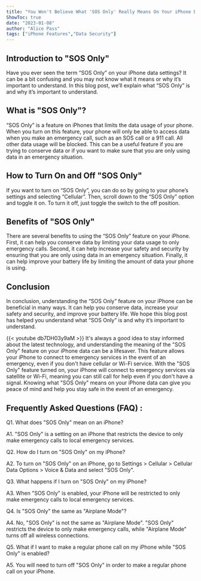 ```yaml
---
title: "You Won't Believe What 'SOS Only' Really Means On Your iPhone Data!"
ShowToc: true 
date: "2023-01-08"
author: "Alice Pass" 
tags: ["iPhone Features","Data Security"]
---
```

## Introduction to "SOS Only" 
Have you ever seen the term “SOS Only” on your iPhone data settings? It can be a bit confusing and you may not know what it means or why it’s important to understand. In this blog post, we’ll explain what “SOS Only” is and why it’s important to understand. 

## What is "SOS Only"? 
“SOS Only” is a feature on iPhones that limits the data usage of your phone. When you turn on this feature, your phone will only be able to access data when you make an emergency call, such as an SOS call or a 911 call. All other data usage will be blocked. This can be a useful feature if you are trying to conserve data or if you want to make sure that you are only using data in an emergency situation. 

## How to Turn On and Off "SOS Only" 
If you want to turn on “SOS Only”, you can do so by going to your phone’s settings and selecting “Cellular”. Then, scroll down to the “SOS Only” option and toggle it on. To turn it off, just toggle the switch to the off position. 

## Benefits of "SOS Only" 
There are several benefits to using the “SOS Only” feature on your iPhone. First, it can help you conserve data by limiting your data usage to only emergency calls. Second, it can help increase your safety and security by ensuring that you are only using data in an emergency situation. Finally, it can help improve your battery life by limiting the amount of data your phone is using. 

## Conclusion 
In conclusion, understanding the “SOS Only” feature on your iPhone can be beneficial in many ways. It can help you conserve data, increase your safety and security, and improve your battery life. We hope this blog post has helped you understand what “SOS Only” is and why it’s important to understand.

{{< youtube db7DH03y9aM >}} 
It's always a good idea to stay informed about the latest technology, and understanding the meaning of the "SOS Only" feature on your iPhone data can be a lifesaver. This feature allows your iPhone to connect to emergency services in the event of an emergency, even if you don't have cellular or Wi-Fi service. With the "SOS Only" feature turned on, your iPhone will connect to emergency services via satellite or Wi-Fi, meaning you can still call for help even if you don't have a signal. Knowing what "SOS Only" means on your iPhone data can give you peace of mind and help you stay safe in the event of an emergency.

## Frequently Asked Questions (FAQ) :
Q1. What does "SOS Only" mean on an iPhone?

A1. "SOS Only" is a setting on an iPhone that restricts the device to only make emergency calls to local emergency services.

Q2. How do I turn on "SOS Only" on my iPhone?

A2. To turn on "SOS Only" on an iPhone, go to Settings > Cellular > Cellular Data Options > Voice & Data and select "SOS Only".

Q3. What happens if I turn on "SOS Only" on my iPhone?

A3. When "SOS Only" is enabled, your iPhone will be restricted to only make emergency calls to local emergency services.

Q4. Is "SOS Only" the same as "Airplane Mode"?

A4. No, "SOS Only" is not the same as "Airplane Mode". "SOS Only" restricts the device to only make emergency calls, while "Airplane Mode" turns off all wireless connections.

Q5. What if I want to make a regular phone call on my iPhone while "SOS Only" is enabled?

A5. You will need to turn off "SOS Only" in order to make a regular phone call on your iPhone.


